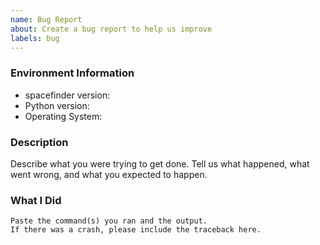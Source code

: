 ```yaml
---
name: Bug Report
about: Create a bug report to help us improve
labels: bug
---
```


<!-- Please search existing issues to avoid creating duplicates. -->

### Environment Information

-   spacefinder version:
-   Python version:
-   Operating System:

### Description

Describe what you were trying to get done.
Tell us what happened, what went wrong, and what you expected to happen.

### What I Did

```
Paste the command(s) you ran and the output.
If there was a crash, please include the traceback here.
```
